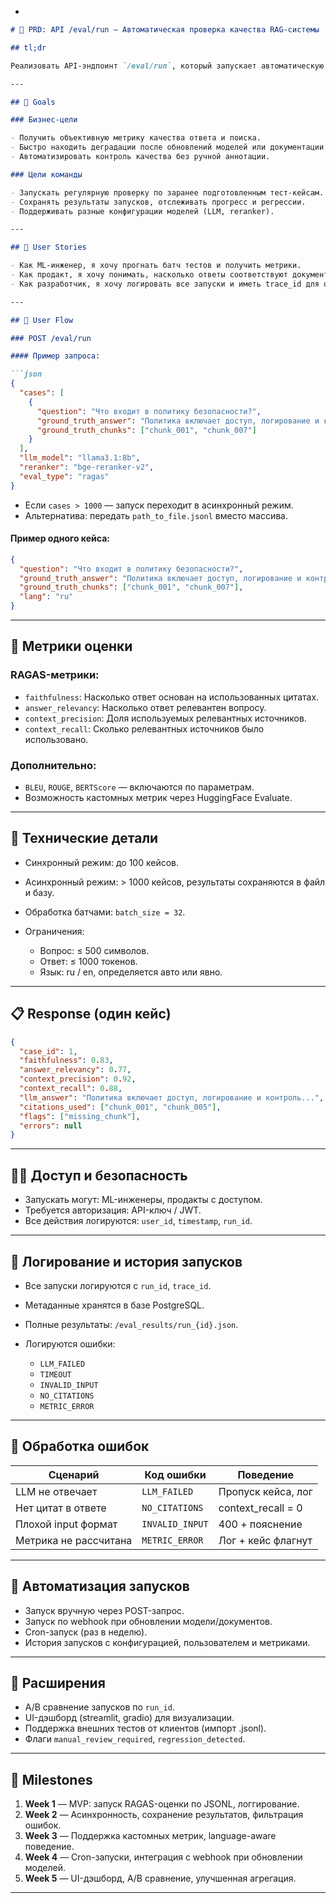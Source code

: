 
-

````markdown
# 🧪 PRD: API /eval/run — Автоматическая проверка качества RAG-системы

## tl;dr

Реализовать API-эндпоинт `/eval/run`, который запускает автоматическую оценку качества ответов модели на основе заранее подготовленных кейсов. Используются метрики RAGAS: faithfulness, answer relevancy, context precision/recall. Оценка запускается по JSONL-файлу или через массив кейсов в теле запроса. Поддерживается логгирование, сохранение результатов, ошибки и кастомные конфигурации модели.

---

## 🎯 Goals

### Бизнес-цели

- Получить объективную метрику качества ответа и поиска.
- Быстро находить деградации после обновлений моделей или документации.
- Автоматизировать контроль качества без ручной аннотации.

### Цели команды

- Запускать регулярную проверку по заранее подготовленным тест-кейсам.
- Сохранять результаты запусков, отслеживать прогресс и регрессии.
- Поддерживать разные конфигурации моделей (LLM, reranker).

---

## 👤 User Stories

- Как ML-инженер, я хочу прогнать батч тестов и получить метрики.
- Как продакт, я хочу понимать, насколько ответы соответствуют документации.
- Как разработчик, я хочу логировать все запуски и иметь trace_id для отладки.

---

## 🔁 User Flow

### POST /eval/run

#### Пример запроса:

```json
{
  "cases": [
    {
      "question": "Что входит в политику безопасности?",
      "ground_truth_answer": "Политика включает доступ, логирование и контроль.",
      "ground_truth_chunks": ["chunk_001", "chunk_007"]
    }
  ],
  "llm_model": "llama3.1:8b",
  "reranker": "bge-reranker-v2",
  "eval_type": "ragas"
}
````

* Если `cases > 1000` — запуск переходит в асинхронный режим.
* Альтернатива: передать `path_to_file.jsonl` вместо массива.

#### Пример одного кейса:

```json
{
  "question": "Что входит в политику безопасности?",
  "ground_truth_answer": "Политика включает доступ, логирование и контроль.",
  "ground_truth_chunks": ["chunk_001", "chunk_007"],
  "lang": "ru"
}
```

---

## 🧠 Метрики оценки

### RAGAS-метрики:

* `faithfulness`: Насколько ответ основан на использованных цитатах.
* `answer_relevancy`: Насколько ответ релевантен вопросу.
* `context_precision`: Доля используемых релевантных источников.
* `context_recall`: Сколько релевантных источников было использовано.

### Дополнительно:

* `BLEU`, `ROUGE`, `BERTScore` — включаются по параметрам.
* Возможность кастомных метрик через HuggingFace Evaluate.

---

## 🧱 Технические детали

* Синхронный режим: до 100 кейсов.
* Асинхронный режим: > 1000 кейсов, результаты сохраняются в файл и базу.
* Обработка батчами: `batch_size = 32`.
* Ограничения:

  * Вопрос: ≤ 500 символов.
  * Ответ: ≤ 1000 токенов.
  * Язык: ru / en, определяется авто или явно.

---

## 📋 Response (один кейс)

```json
{
  "case_id": 1,
  "faithfulness": 0.83,
  "answer_relevancy": 0.77,
  "context_precision": 0.92,
  "context_recall": 0.88,
  "llm_answer": "Политика включает доступ, логирование и контроль...",
  "citations_used": ["chunk_001", "chunk_005"],
  "flags": ["missing_chunk"],
  "errors": null
}
```

---

## 🧑‍💻 Доступ и безопасность

* Запускать могут: ML-инженеры, продакты с доступом.
* Требуется авторизация: API-ключ / JWT.
* Все действия логируются: `user_id`, `timestamp`, `run_id`.

---

## 📁 Логирование и история запусков

* Все запуски логируются с `run_id`, `trace_id`.
* Метаданные хранятся в базе PostgreSQL.
* Полные результаты: `/eval_results/run_{id}.json`.
* Логируются ошибки:

  * `LLM_FAILED`
  * `TIMEOUT`
  * `INVALID_INPUT`
  * `NO_CITATIONS`
  * `METRIC_ERROR`

---

## 🚨 Обработка ошибок

| Сценарий              | Код ошибки      | Поведение           |
| --------------------- | --------------- | ------------------- |
| LLM не отвечает       | `LLM_FAILED`    | Пропуск кейса, лог  |
| Нет цитат в ответе    | `NO_CITATIONS`  | context\_recall = 0 |
| Плохой input формат   | `INVALID_INPUT` | 400 + пояснение     |
| Метрика не рассчитана | `METRIC_ERROR`  | Лог + кейс флагнут  |

---

## 🔁 Автоматизация запусков

* Запуск вручную через POST-запрос.
* Запуск по webhook при обновлении модели/документов.
* Cron-запуск (раз в неделю).
* История запусков с конфигурацией, пользователем и метриками.

---

## 🧩 Расширения

* A/B сравнение запусков по `run_id`.
* UI-дэшборд (streamlit, gradio) для визуализации.
* Поддержка внешних тестов от клиентов (импорт .jsonl).
* Флаги `manual_review_required`, `regression_detected`.

---

## 📆 Milestones

1. **Week 1** — MVP: запуск RAGAS-оценки по JSONL, логгирование.
2. **Week 2** — Асинхронность, сохранение результатов, фильтрация ошибок.
3. **Week 3** — Поддержка кастомных метрик, language-aware поведение.
4. **Week 4** — Cron-запуски, интеграция с webhook при обновлении моделей.
5. **Week 5** — UI-дэшборд, A/B сравнение, улучшенная агрегация.

---

```

